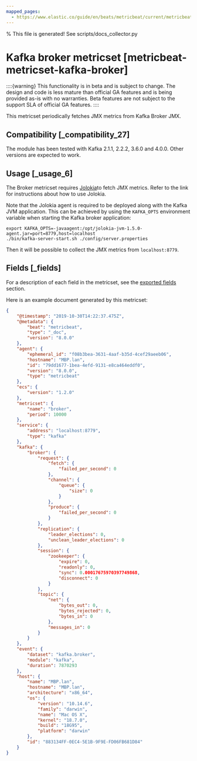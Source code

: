```yaml
---
mapped_pages:
  - https://www.elastic.co/guide/en/beats/metricbeat/current/metricbeat-metricset-kafka-broker.html
---
```


% This file is generated! See scripts/docs_collector.py

# Kafka broker metricset [metricbeat-metricset-kafka-broker]

::::{warning}
This functionality is in beta and is subject to change. The design and code is less mature than official GA features and is being provided as-is with no warranties. Beta features are not subject to the support SLA of official GA features.
::::


This metricset periodically fetches JMX metrics from Kafka Broker JMX.


## Compatibility [_compatibility_27]

The module has been tested with Kafka 2.1.1, 2.2.2, 3.6.0 and 4.0.0. Other versions are expected to work.


## Usage [_usage_6]

The Broker metricset requires [Jolokia](/reference/metricbeat/metricbeat-module-jolokia.md)to fetch JMX metrics. Refer to the link for instructions about how to use Jolokia.

Note that the Jolokia agent is required to be deployed along with the Kafka JVM application. This can be achieved by using the `KAFKA_OPTS` environment variable when starting the Kafka broker application:

```shell
export KAFKA_OPTS=-javaagent:/opt/jolokia-jvm-1.5.0-agent.jar=port=8779,host=localhost
./bin/kafka-server-start.sh ./config/server.properties
```

Then it will be possible to collect the JMX metrics from `localhost:8779`.

## Fields [_fields]

For a description of each field in the metricset, see the [exported fields](/reference/metricbeat/exported-fields-kafka.md) section.

Here is an example document generated by this metricset:

```json
{
    "@timestamp": "2019-10-30T14:22:37.475Z",
    "@metadata": {
        "beat": "metricbeat",
        "type": "_doc",
        "version": "8.0.0"
    },
    "agent": {
        "ephemeral_id": "f08b3bea-3631-4aaf-b35d-4cef29aeeb06",
        "hostname": "MBP.lan",
        "id": "79dd1677-1bea-4efd-9131-e8ca464eddf0",
        "version": "8.0.0",
        "type": "metricbeat"
    },
    "ecs": {
        "version": "1.2.0"
    },
    "metricset": {
        "name": "broker",
        "period": 10000
    },
    "service": {
        "address": "localhost:8779",
        "type": "kafka"
    },
    "kafka": {
        "broker": {
            "request": {
                "fetch": {
                    "failed_per_second": 0
                },
                "channel": {
                    "queue": {
                        "size": 0
                    }
                },
                "produce": {
                    "failed_per_second": 0
                }
            },
            "replication": {
                "leader_elections": 0,
                "unclean_leader_elections": 0
            },
            "session": {
                "zookeeper": {
                    "expire": 0,
                    "readonly": 0,
                    "sync": 0.00017675970397749868,
                    "disconnect": 0
                }
            },
            "topic": {
                "net": {
                    "bytes_out": 0,
                    "bytes_rejected": 0,
                    "bytes_in": 0
                },
                "messages_in": 0
            }
        }
    },
    "event": {
        "dataset": "kafka.broker",
        "module": "kafka",
        "duration": 7870293
    },
    "host": {
        "name": "MBP.lan",
        "hostname": "MBP.lan",
        "architecture": "x86_64",
        "os": {
            "version": "10.14.6",
            "family": "darwin",
            "name": "Mac OS X",
            "kernel": "18.7.0",
            "build": "18G95",
            "platform": "darwin"
        },
        "id": "883134FF-0EC4-5E1B-9F9E-FD06FB681D84"
    }
}
```
